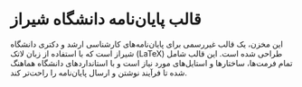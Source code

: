# قالب پایان‌نامه دانشگاه شیراز

این مخزن، یک قالب غیررسمی برای پایان‌نامه‌های کارشناسی ارشد و دکتری دانشگاه شیراز است که با استفاده از زبان لاتک (LaTeX) طراحی شده است.
این قالب شامل تمام فرمت‌ها، ساختارها و استایل‌های مورد نیاز است و با استانداردهای دانشگاه هماهنگ شده تا فرآیند نوشتن و ارسال پایان‌نامه را راحت‌تر کند.
